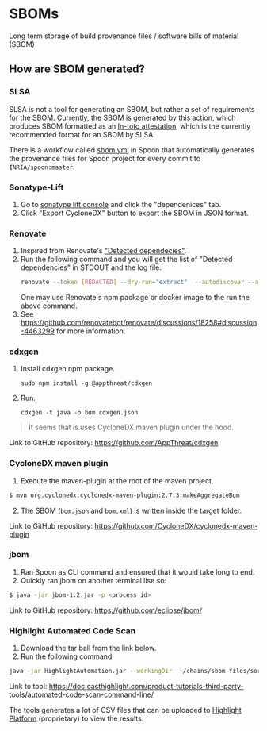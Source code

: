 # SBOMs

Long term storage of build provenance files / software bills of material (SBOM)

## How are SBOM generated?

### SLSA

SLSA is not a tool for generating an SBOM, but rather a set of requirements for the SBOM.
Currently, the SBOM is generated by [this action](https://github.com/slsa-framework/github-actions-demo), which produces SBOM formatted as an [In-toto attestation](https://github.com/in-toto/attestation), which is the currently recommended format for an SBOM by SLSA.

There is a workflow called [sbom.yml](https://github.com/INRIA/spoon/blob/master/.github/workflows/sbom.yml) in Spoon that automatically
generates the provenance files for Spoon project for every commit to `INRIA/spoon:master`.

### Sonatype-Lift

1. Go to [sonatype lift console](https://lift.sonatype.com/results/github.com/SpoonLabs/sorald/01GF3EZ99T224KCGHP20Y32671?tab=dependencies)
   and click the "dependenices" tab.
2. Click "Export CycloneDX" button to export the SBOM in JSON format.

### Renovate

1. Inspired from Renovate's ["Detected dependecies"](https://github.com/SpoonLabs/sorald/issues/623).
2. Run the following command and you will get the list of
   "Detected dependencies" in STDOUT and the log file.
   ```bash
   renovate --token [REDACTED] --dry-run="extract"  --autodiscover --autodiscover-filter "<org_name>/<repo_name>" --log-file="renovate.log"
   ```
   One may use Renovate's npm package or docker image to the run the
   above command.
3. See https://github.com/renovatebot/renovate/discussions/18258#discussion-4463299 for more information.

### cdxgen

1. Install cdxgen npm package.
   ```
   sudo npm install -g @appthreat/cdxgen
   ```
2. Run.
   ```
   cdxgen -t java -o bom.cdxgen.json
   ```

> It seems that is uses CycloneDX maven plugin under the hood.

Link to GitHub repository: https://github.com/AppThreat/cdxgen

### CycloneDX maven plugin

1. Execute the maven-plugin at the root of the maven project.
```sh
$ mvn org.cyclonedx:cyclonedx-maven-plugin:2.7.3:makeAggregateBom
```
2. The SBOM (`bom.json` and `bom.xml`) is written inside the target folder.

Link to GitHub repository: https://github.com/CycloneDX/cyclonedx-maven-plugin

### jbom

1. Ran Spoon as CLI command and ensured that it would take long to end.
2. Quickly ran jbom on another terminal lise so:
```sh
$ java -jar jbom-1.2.jar -p <process id>
```

Link to GitHub repository: https://github.com/eclipse/jbom/

### Highlight Automated Code Scan

1. Download the tar ball from the link below.
2. Run the following command.
```sh
java -jar HighlightAutomation.jar --workingDir  ~/chains/sbom-files/sorald/ --sourceDir ~/spoonlabs/sorald --skipUpload --technologies "Java"
```

Link to tool: https://doc.casthighlight.com/product-tutorials-third-party-tools/automated-code-scan-command-line/

The tools generates a lot of CSV files that can be uploaded to 
[Highlight Platform](https://learn.castsoftware.com/trial-hl-request?utm_page=https://learn.castsoftware.com/highlight)
(proprietary) to view the results.
